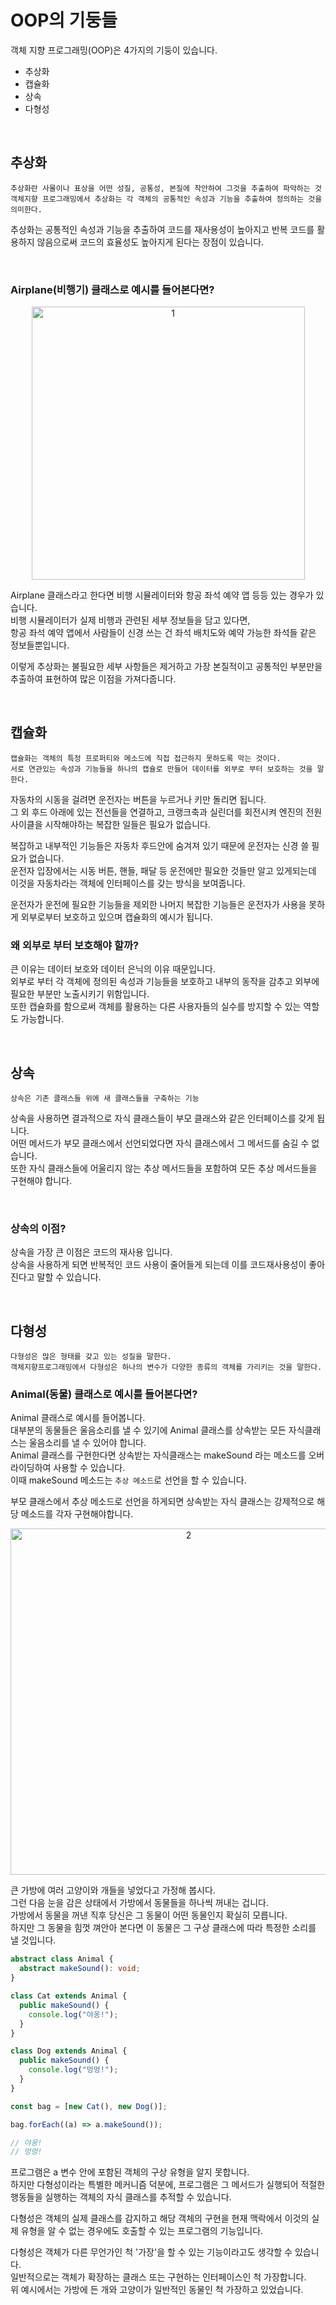 # OOP의 기둥들

객체 지향 프로그래밍(OOP)은 4가지의 기둥이 있습니다.

- 추상화
- 캡슐화
- 상속
- 다형성

<br />

## 추상화

```
추상화란 사물이나 표상을 어떤 성질, 공통성, 본질에 착안하여 그것을 추출하여 파악하는 것
객체지향 프로그래밍에서 추상화는 각 객체의 공통적인 속성과 기능을 추출하여 정의하는 것을 의미한다.
```

추상화는 공통적인 속성과 기능을 추출하여 코드를 재사용성이 높아지고 반복 코드를 활용하지 않음으로써 코드의 효율성도 높아지게 된다는 장점이 있습니다.

<br />

### Airplane(비행기) 클래스로 예시를 들어본다면?

<center>
  <img width="437" alt="1" src="https://github.com/spaaaams/boook/assets/80776262/74f1a0c6-edae-459d-aae0-31f21b17e7ea">
</center>

Airplane 클래스라고 한다면 비행 시뮬레이터와 항공 좌석 예약 앱 등등 있는 경우가 있습니다.
<br />
비행 시뮬레이터가 실제 비행과 관련된 세부 정보들을 담고 있다면,
<br />
항공 좌석 예약 앱에서 사람들이 신경 쓰는 건 좌석 배치도와 예약 가능한 좌석들 같은 정보들뿐입니다.

이렇게 추상화는 불필요한 세부 사항들은 제거하고 가장 본질적이고 공통적인 부분만을 추출하여 표현하여 많은 이점을 가져다줍니다.

<br />

## 캡슐화

```
캡슐화는 객체의 특정 프로퍼티와 메소드에 직접 접근하지 못하도록 막는 것이다.
서로 연관있는 속성과 기능들을 하나의 캡슐로 만들어 데이터를 외부로 부터 보호하는 것을 말한다. 
```

자동차의 시동을 걸려면 운전자는 버튼을 누르거나 키만 돌리면 됩니다.
<br />
그 외 후드 아래에 있는 전선들을 연결하고, 크랭크축과 실린더를 회전시켜 엔진의 전원 사이클을 시작해야하는 복잡한 일들은 필요가 없습니다.
<br />

복잡하고 내부적인 기능들은 자동차 후드안에 숨겨져 있기 때문에 운전자는 신경 쓸 필요가 없습니다.
<br />
운전자 입장에서는 시동 버튼, 핸들, 패달 등 운전에만 필요한 것들만 알고 있게되는데 이것을 자동차라는 객체에 인터페이스를 갖는 방식을 보여줍니다.
<br />

운전자가 운전에 필요한 기능들을 제외한 나머지 복잡한 기능들은 운전자가 사용을 못하게 외부로부터 보호하고 있으며 캡슐화의 예시가 됩니다.
<br />

### 왜 외부로 부터 보호해야 할까?

큰 이유는 데이터 보호와 데이터 은닉의 이유 때문입니다.
<br />
외부로 부터 각 객체에 정의된 속성과 기능들을 보호하고 내부의 동작을 감추고 외부에 필요한 부분만 노출시키기 위함입니다.
<br />
또한 캡슐화를 함으로써 객체를 활용하는 다른 사용자들의 실수를 방지할 수 있는 역할도 가능합니다.

<br />

## 상속

```
상속은 기존 클래스들 위에 새 클래스들을 구축하는 기능
```

상속을 사용하면 결과적으로 자식 클래스들이 부모 클래스와 같은 인터페이스를 갖게 됩니다.
<br />
어떤 메서드가 부모 클래스에서 선언되었다면 자식 클래스에서 그 메서드를 숨길 수 없습니다.
<br />
또한 자식 클래스들에 어울리지 않는 추상 메서드들을 포함하여 모든 추상 메서드들을 구현해야 합니다.

<br />

### 상속의 이점?

상속을 가장 큰 이점은 코드의 재사용 입니다.
<br />
상속을 사용하게 되면 반복적인 코드 사용이 줄어들게 되는데 이를 코드재사용성이 좋아진다고 말할 수 있습니다.

<br />

## 다형성

```
다형성은 많은 형태를 갖고 있는 성질을 말한다.
객체지향프로그래밍에서 다형성은 하나의 변수가 다양한 종류의 객체를 가리키는 것을 말한다.
```

### Animal(동물) 클래스로 예시를 들어본다면?

Animal 클래스로 예시를 들어봅니다.
<br />
대부분의 동물들은 울음소리를 낼 수 있기에 Animal 클래스를 상속받는 모든 자식클래스는 울음소리를 낼 수 있어야 합니다.
<br />
Animal 클래스를 구현한다면 상속받는 자식클래스는 makeSound 라는 메소드를 오버라이딩하여 사용할 수 있습니다.
<br />
이때 makeSound 메소드는 `추상 메소드`로 선언을 할 수 있습니다.
<br />

부모 클래스에서 추상 메소드로 선언을 하게되면 상속받는 자식 클래스는 강제적으로 해당 메소드를 각자 구현해야합니다.

<center>
  <img width="554" alt="2" src="https://github.com/spaaaams/boook/assets/80776262/b915bc62-c39f-4afb-a611-266cbd37a99c">
</center>

큰 가방에 여러 고양이와 개들을 넣었다고 가정해 봅시다.
<br />
그런 다음 눈을 감은 상태에서 가방에서 동물들을 하나씩 꺼내는 겁니다.
<br />
가방에서 동물을 꺼낸 직후 당신은 그 동물이 어떤 동물인지 확실히 모릅니다.
<br />
하지만 그 동물을 힘껏 껴안아 본다면 이 동물은 그 구상 클래스에 따라 특정한 소리를 낼 것입니다.
<br />

```typescript
abstract class Animal {
  abstract makeSound(): void;
}

class Cat extends Animal {
  public makeSound() {
    console.log("야옹!");
  }
}

class Dog extends Animal {
  public makeSound() {
    console.log("멍멍!");
  }
}

const bag = [new Cat(), new Dog()];

bag.forEach((a) => a.makeSound());

// 야옹!
// 멍멍!
```

프로그램은 a 변수 안에 포함된 객체의 구상 유형을 알지 못합니다.
<br />
하지만 다형성이라는 특별한 메커니즘 덕분에, 프로그램은 그 메서드가 실행되어 적절한 행동들을 실행하는 객체의 자식 클래스를 추적할 수 있습니다.
<br />

다형성은 객체의 실제 클래스를 감지하고 해당 객체의 구현을 현재 맥락에서 이것의 실제 유형을 알 수 없는 경우에도 호출할 수 있는 프로그램의 기능입니다.
<br />

다형성은 객체가 다른 무언가인 척 '가장'을 할 수 있는 기능이라고도 생각할 수 있습니다.
<br />
일반적으로는 객체가 확장하는 클래스 또는 구현하는 인터페이스인 척 가장합니다.
<br />
위 예시에서는 가방에 든 개와 고양이가 일반적인 동물인 척 가장하고 있었습니다.
